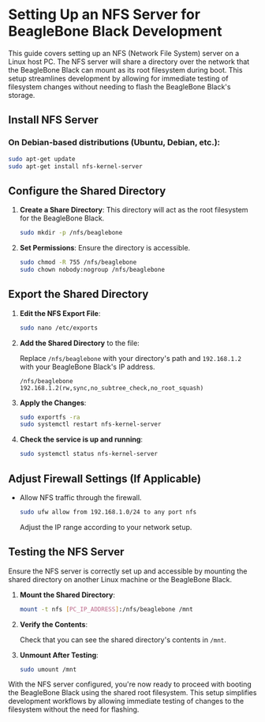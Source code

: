 
# Setting Up an NFS Server for BeagleBone Black Development

This guide covers setting up an NFS (Network File System) server on a Linux host PC. The NFS server will share a directory over the network that the BeagleBone Black can mount as its root filesystem during boot. This setup streamlines development by allowing for immediate testing of filesystem changes without needing to flash the BeagleBone Black's storage.

## Install NFS Server

### On Debian-based distributions (Ubuntu, Debian, etc.):

```bash
sudo apt-get update
sudo apt-get install nfs-kernel-server
```


## Configure the Shared Directory

1. **Create a Share Directory**: This directory will act as the root filesystem for the BeagleBone Black.

    ```bash
    sudo mkdir -p /nfs/beaglebone
    ```

2. **Set Permissions**: Ensure the directory is accessible.

    ```bash
    sudo chmod -R 755 /nfs/beaglebone
    sudo chown nobody:nogroup /nfs/beaglebone
    ```

## Export the Shared Directory

1. **Edit the NFS Export File**:

    ```bash
    sudo nano /etc/exports
    ```

2. **Add the Shared Directory** to the file:

    Replace `/nfs/beaglebone` with your directory's path and `192.168.1.2` with your BeagleBone Black's IP address.

    ```
    /nfs/beaglebone 192.168.1.2(rw,sync,no_subtree_check,no_root_squash)
    ```

3. **Apply the Changes**:

    ```bash
    sudo exportfs -ra
    sudo systemctl restart nfs-kernel-server
    ```

4. **Check the service is up and running**: 

    ```bash
    sudo systemctl status nfs-kernel-server
    ```

## Adjust Firewall Settings (If Applicable)

- Allow NFS traffic through the firewall.

    ```bash
    sudo ufw allow from 192.168.1.0/24 to any port nfs
    ```

    Adjust the IP range according to your network setup.

## Testing the NFS Server

Ensure the NFS server is correctly set up and accessible by mounting the shared directory on another Linux machine or the BeagleBone Black.

1. **Mount the Shared Directory**:

    ```bash
    mount -t nfs [PC_IP_ADDRESS]:/nfs/beaglebone /mnt
    ```

2. **Verify the Contents**:

    Check that you can see the shared directory's contents in `/mnt`.

3. **Unmount After Testing**:

    ```bash
    sudo umount /mnt
    ```

With the NFS server configured, you're now ready to proceed with booting the BeagleBone Black using the shared root filesystem. This setup simplifies development workflows by allowing immediate testing of changes to the filesystem without the need for flashing.
